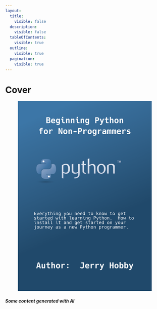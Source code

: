 ```yaml
---
layout:
  title:
    visible: false
  description:
    visible: false
  tableOfContents:
    visible: true
  outline:
    visible: true
  pagination:
    visible: true
---
```


# Cover



<figure><img src=".gitbook/assets/Python book cover.png" alt=""><figcaption></figcaption></figure>

##### Some content generated with AI